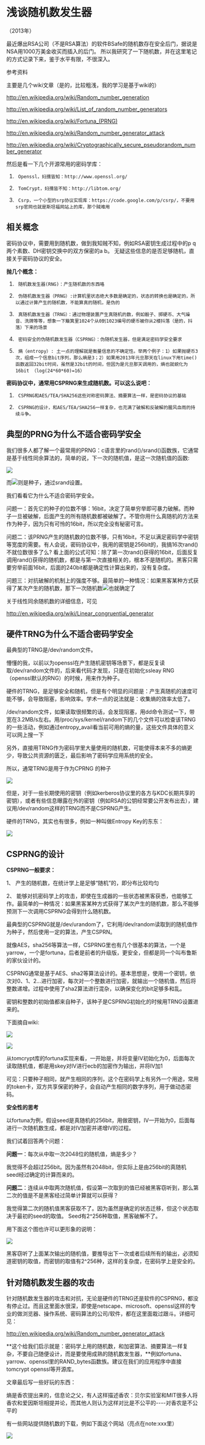 # 浅谈随机数发生器 #

（2013年）

最近爆出RSA公司（不是RSA算法）的软件BSafe的随机数存在安全后门，据说是NSA用1000万美金收买而插入的后门。 所以我研究了一下随机数，并在这里笔记的方式记录下来，鉴于水平有限，不很深入。

参考资料

主要是几个wiki文章（是的，比较粗浅，我的学习是基于wiki的）

http://en.wikipedia.org/wiki/Random_number_generation

http://en.wikipedia.org/wiki/List_of_random_number_generators

http://en.wikipedia.org/wiki/Fortuna_(PRNG)

http://en.wikipedia.org/wiki/Random_number_generator_attack

http://en.wikipedia.org/wiki/Cryptographically_secure_pseudorandom_number_generator

然后是看一下几个开源常用的密码学库：

1.      Openssl，妇孺皆知：http://www.openssl.org/

2.      TomCrypt，妇孺皆不知：http://libtom.org/

3.      Csrp，一个小型的srp协议实现库：https://code.google.com/p/csrp/，不要用srp官网也就是斯坦福网站上的库，那个贼难用

## 相关概念 ##

密码协议中，需要用到随机数，做到我知贼不知，例如RSA密钥生成过程中的p q两个素数、DH密钥交换中的双方保密的a b。 无疑这些信息的是否足够随机，直接关乎密码协议的安全。

**抛几个概念：**

1.      随机数发生器(RNG)：产生随机数的东西咯

2.      伪随机数发生器（PRNG）:计算机里状态绝大多数是确定的，状态的转换也是确定的，所以通过计算产生的随机数，不能算真的随机，是伪的

3.      真随机数发生器（TRNG）：通过物理装置产生真随机的数，例如骰子、掷硬币、大气噪音、洗牌等等，想象一下簸箕里1024个从0到1023编号的硬币被你从2楼抖落（是的，抖落）下来的场景

4.      密码安全的伪随机数发生器（CSPRNG）：伪随机发生器，但是满足密码学安全要求

5.      熵（entropy）: 土一点的理解就是衡量信息的不确定性。举两个例子：1）如果抛硬币3次，组成一个信息bit序列，那么熵是3；2）如果用2013年元旦那天在linux下用time()函数返回32bit时间，虽然是32bit的时间，但因为是元旦那天调用的，熵也就蜕化为16bit （log(24*60*60)=16）

**密码协议中，通常用CSPRNG来生成随机数。可以这么说吧：**

1.      CSPRNG和AES/TEA/SHA256这些对称密码算法、摘要算法一样，是密码协议的基础

2.      CSPRNG的设计，和AES/TEA/SHA256一样复杂，也充满了破解和反破解的腥风血雨的持续斗争。

## 典型的PRNG为什么不适合密码学安全 ##

我们很多人都了解一个最常用的PRNG：c语言里的rand()/srand()函数族，它通常是基于线性同余算法的，简单的说，下一次的随机值，是这一次随机值的函数:

![](img/prng/1.gif)

而![](img/prng/2.gif)则是种子，通过srand设置。

我们看看它为什么不适合密码学安全。

问题一：首先它的种子的位数不够：16bit，决定了简单穷举即可暴力破解。而种子一旦被破解，后面产生的所有随机数都被破解了。不管你用什么真随机的方法来作为种子，因为只有可怜的16bit，所以完全没有秘密可言。

问题二：该PRNG产生的随机数的位数不够，只有16bit，不足以满足密码学中密钥等宽度的需要。有人会说，密码协议中，我用的密钥是256bit的，我搞16次rand() 不就位数很多了么?  看上面的公式可知：除了第一次rand()获得的16bit，后面反复调用rand()获得的随机数，都是与第一次直接相关的，根本不是随机的。黑客只需要穷举前面16bit，后面的240bit都是确定性计算出来的，没有复杂度。

问题三：对抗破解的机制上的强度不够。最简单的一种情况：如果黑客某种方式获得了某次产生的随机数，那下一次随机数![](img/prng/3.gif)也就确定了

关于线性同余随机数的详细信息，可见

http://en.wikipedia.org/wiki/Linear_congruential_generator

## 硬件TRNG为什么不适合密码学安全 ##

最典型的TRNG是/dev/random文件。

懵懂的我，以前以为openssl在产生随机密钥等场景下，都是反复读取/dev/random文件的，后来看代码才发现，只是在初始化ssleay  RNG（openssl默认的RNG）的时候，用来作为种子。

硬件的TRNG，是足够安全和随机，但是有个明显的问题是：产生真随机的速度可能不够，会导致阻塞，影响效率。学术一点的说法就是：收集熵的效率太低了。

/dev/random文件，如果读取很频繁的话，会发现阻塞，用dd命令测试一下，带宽在3.2MB/s左右。用/proc/sys/kernel/random下的几个文件可以检查该TRNG的一些活动，例如通过entropy_avail看当前可用的熵的量，这些文件具体的意义可以网上搜一下

另外，直接用TRNG作为密码学里大量使用的随机数，可能使得本来不多的熵更少，导致公共资源的匮乏，最后影响了密码学应用系统的安全。

所以，通常TRNG是用于作为CPRNG 的种子

![](img/prng/4.jpg)

但是，对于一些长期使用的密钥（例如kerberos协议里的各方与KDC长期共享的密钥），或者有些信息曝露在外的密钥（例如RSA的公钥经常要公开发布出去），建议用/dev/random这样的TRNG而不是CSPRNG产生。

硬件的TRNG，其实也有很多，例如一种叫做Entropy Key的东东：

![](img/prng/5.jpg)

## CSPRNG的设计 ##


**CSPRNG一般要求：**

1、 产生的随机数，在统计学上是足够“随机”的，即分布比较均匀

2、 能够对抗密码学上的攻击，即使在生成器的一些状态被黑客获悉，也能够工作。最简单的一种情况：如果黑客某种方式获得了某次产生的随机数，那么不能够预测下一次调用CSPRNG会得到什么随机数。

最典型的CSPRNG就是/dev/urandom了，它利用/dev/random读取到的随机值作为种子，然后使用一定的算法，产生CSPRN。

就像AES，sha256等算法一样，CSPRNG里也有几个很基本的算法，一个是yarrow，一个是fortuna，后者是前者的升级版，更安全，但都是同一个叫布鲁斯的家伙设计的。

CSPRNG通常是基于AES、sha2等算法设计的。基本思想是，使用一个密钥，依次对0、1、2...进行加密，每次对一个整数进行加密，就输出一个随机值，然后将整数递增。过程中使用了sha2算法进行混杂，以确保变化的bit足够多和乱。

密钥和整数的初始值都来自种子，该种子是CSPRNG初始化的时候用TRNG设置进来的。

下面摘自wiki:

![](img/prng/6.jpg)

![](img/prng/7.jpg)

从tomcrypt库的fortuna实现来看，一开始是，并将变量IV初始化为0，后面每次读取随机值，都是用skey对IV进行ecb的加密作为输出，并将IV加1

可见：只要种子相同，就产生相同的序列，这个在密码学上有另外一个用途，常用的token卡，双方共享保密的种子，会自动产生相同的数字序列，用于做动态密码。

**安全性的思考**

以fortuna为例，假设seed是真随机的256bit，用做密钥，IV一开始为0，后面每进行一次随机数生成，都是对IV加密并递增IV的过程。

我们试着回答两个问题：

**问题一**：每次从中取一次2048位的随机值，熵是多少？

我觉得不会超过256bit。因为虽然有2048bit，但实际上是由256bit的真随机seed经过确定的计算而来的。

**问题二**：连续从中取两次随机值，假设第一次取到的值已经被黑客窃听到，那么第二次的值是不是黑客经过简单计算就可以获得？

我觉得第二次的随机值黑客获取不了。因为虽然是确定的状态迁移，但这个状态取决于最初的seed的取值。 Seed有2^256种取值，黑客破解不了。

用下面这个图也许可以更形象的说明：

![](img/prng/8.gif)

黑客窃听了上面某次输出的随机值，要推导出下一次或者后续所有的输出，必须知道密钥的取值，而密钥的取值有2^256种，这样的复杂度，在密码学上是安全的。

## 针对随机数发生器的攻击 ##

针对随机数发生器的攻击和对抗，无论是硬件的TRNG还是软件的CSPRNG，都没有停止过。而且这里面水很深，即使是netscape、microsoft、openssl这样的专业的做浏览器、操作系统、密码算法的公司/软件，都在这里面栽过跟斗。详细可见：

http://en.wikipedia.org/wiki/Random_number_generator_attack

**这个给我们启示就是：密码学上用的随机数，和加密算法、摘要算法一样复杂，不要自己随便设计，而是要使用成熟的随机数发生器，**例如fortuna、yarrow、openssl里的RAND_bytes函数族。建议在我们的应用程序中直接tomcrypt openssl等开源库。


文章最后写一些好玩的东西：

熵是香农提出来的，信息论之父，有人这样描述香农：贝尔实验室和MIT很多人将香农和爱因斯坦相提并论，而其他人则认为这样对比是不公平的----对香农是不公平的

有一些网站提供随机数的下载，例如下面这个网站（亮点在note:xxx里）

![](img/prng/9.jpg)


